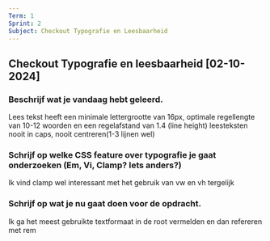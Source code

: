 ```yaml
---
Term: 1  
Sprint: 2  
Subject: Checkout Typografie en Leesbaarheid  
---
```


## Checkout Typografie en leesbaarheid [02-10-2024]

### Beschrijf wat je vandaag hebt geleerd. 

Lees tekst heeft een minimale lettergrootte van 16px, optimale regellengte van 10-12 woorden en een regelafstand van 1.4 (line height)
leesteksten nooit in caps, nooit centreren(1-3 lijnen wel)

### Schrijf op welke CSS feature over typografie je gaat onderzoeken (Em, Vi, Clamp? Iets anders?)
Ik vind clamp wel interessant met het gebruik van vw en vh tergelijk
### Schrijf op wat je nu gaat doen voor de opdracht.
Ik ga het meest gebruikte textformaat in de root vermelden en dan refereren met rem